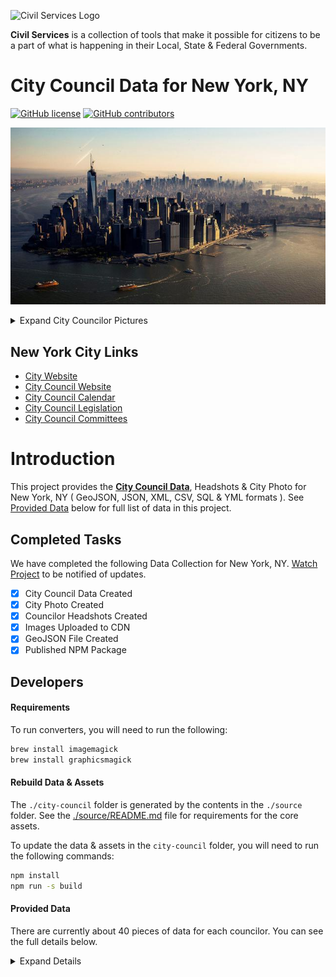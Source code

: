 ![Civil Services Logo](https://raw.githubusercontent.com/CivilServiceUSA/api/master/docs/img/logo.png "Civil Services Logo")

__Civil Services__ is a collection of tools that make it possible for citizens to be a part of what is happening in their Local, State & Federal Governments.

City Council Data for New York, NY
===

[![GitHub license](https://img.shields.io/badge/license-MIT-blue.svg?style=flat)](https://raw.githubusercontent.com/CivilServiceUSA/city-council-ny-new-york/master/LICENSE)  [![GitHub contributors](https://img.shields.io/github/contributors/CivilServiceUSA/city-council-ny-new-york.svg)](https://github.com/CivilServiceUSA/city-council-ny-new-york/graphs/contributors)

![New York, NY](city-council/images/backgrounds/640x360/city.jpg "New York, NY")

<details>
  <summary>Expand City Councilor Pictures</summary>

![Councilor Margaret Chin](city-council/images/headshots/128x128/margaret-chin.jpg "Councilor Margaret Chin")
![Councilor Rosie Mendez](city-council/images/headshots/128x128/rosie-mendez.jpg "Councilor Rosie Mendez")
![Councilor Corey Johnson](city-council/images/headshots/128x128/corey-johnson.jpg "Councilor Corey Johnson")
![Councilor Daniel Garodnick](city-council/images/headshots/128x128/daniel-garodnick.jpg "Councilor Daniel Garodnick")
![Councilor Ben Kallos](city-council/images/headshots/128x128/ben-kallos.jpg "Councilor Ben Kallos")
![Councilor Helen Rosenthal](city-council/images/headshots/128x128/helen-rosenthal.jpg "Councilor Helen Rosenthal")
![Councilor Mark Levine](city-council/images/headshots/128x128/mark-levine.jpg "Councilor Mark Levine")
![Councilor Melissa  Mark-Viverito](city-council/images/headshots/128x128/melissa-mark-viverito.jpg "Councilor Melissa  Mark-Viverito")
![Councilor Inez Dickens](city-council/images/headshots/128x128/inez-dickens.jpg "Councilor Inez Dickens")
![Councilor Ydanis Rodriguez](city-council/images/headshots/128x128/ydanis-rodriguez.jpg "Councilor Ydanis Rodriguez")
![Councilor Andrew Cohen](city-council/images/headshots/128x128/andrew-cohen.jpg "Councilor Andrew Cohen")
![Councilor Andy King](city-council/images/headshots/128x128/andy-king.jpg "Councilor Andy King")
![Councilor James Vacca](city-council/images/headshots/128x128/james-vacca.jpg "Councilor James Vacca")
![Councilor Fernando Cabrera](city-council/images/headshots/128x128/fernando-cabrera.jpg "Councilor Fernando Cabrera")
![Deputy Leader Ritchie Torres](city-council/images/headshots/128x128/ritchie-torres.jpg "Deputy Leader Ritchie Torres")
![Councilor Vanessa Gibson](city-council/images/headshots/128x128/vanessa-gibson.jpg "Councilor Vanessa Gibson")
![Councilor Rafael Salamanca](city-council/images/headshots/128x128/rafael-salamanca.jpg "Councilor Rafael Salamanca")
![Councilor Annabel Palma](city-council/images/headshots/128x128/annabel-palma.jpg "Councilor Annabel Palma")
![Councilor Paul Vallone](city-council/images/headshots/128x128/paul-vallone.jpg "Councilor Paul Vallone")
![Councilor Peter Koo](city-council/images/headshots/128x128/peter-koo.jpg "Councilor Peter Koo")
![Councilor Julissa  Ferreras-Copeland](city-council/images/headshots/128x128/julissa-ferreras-copeland.jpg "Councilor Julissa  Ferreras-Copeland")
![Councilor Costa Constantinides](city-council/images/headshots/128x128/costa-constantinides.jpg "Councilor Costa Constantinides")
![Councilor Barry Grodenchik](city-council/images/headshots/128x128/barry-grodenchik.jpg "Councilor Barry Grodenchik")
![Councilor Rory Lancman](city-council/images/headshots/128x128/rory-lancman.jpg "Councilor Rory Lancman")
![Councilor Daniel Dromm](city-council/images/headshots/128x128/daniel-dromm.jpg "Councilor Daniel Dromm")
![Majority Leader Jimmy Van Bramer](city-council/images/headshots/128x128/jimmy-van-bramer.jpg "Majority Leader Jimmy Van Bramer")
![Councilor Daneek Miller](city-council/images/headshots/128x128/daneek-miller.jpg "Councilor Daneek Miller")
![Councilor Ruben Wills](city-council/images/headshots/128x128/ruben-wills.jpg "Councilor Ruben Wills")
![Councilor Karen Koslowitz](city-council/images/headshots/128x128/karen-koslowitz.jpg "Councilor Karen Koslowitz")
![Councilor Elizabeth Crowley](city-council/images/headshots/128x128/elizabeth-crowley.jpg "Councilor Elizabeth Crowley")
![Councilor Donovan Richards](city-council/images/headshots/128x128/donovan-richards.jpg "Councilor Donovan Richards")
![Councilor Eric Ulrich](city-council/images/headshots/128x128/eric-ulrich.jpg "Councilor Eric Ulrich")
![Councilor Stephen Levin](city-council/images/headshots/128x128/stephen-levin.jpg "Councilor Stephen Levin")
![Councilor Antonio Reynoso](city-council/images/headshots/128x128/antonio-reynoso.jpg "Councilor Antonio Reynoso")
![Councilor Laurie Cumbo](city-council/images/headshots/128x128/laurie-cumbo.jpg "Councilor Laurie Cumbo")
![Councilor Robert Cornegy](city-council/images/headshots/128x128/robert-cornegy.jpg "Councilor Robert Cornegy")
![Councilor Rafael Espinal](city-council/images/headshots/128x128/rafael-espinal.jpg "Councilor Rafael Espinal")
![Councilor Carlos Menchaca](city-council/images/headshots/128x128/carlos-menchaca.jpg "Councilor Carlos Menchaca")
![Councilor Brad Lander](city-council/images/headshots/128x128/brad-lander.jpg "Councilor Brad Lander")
![Councilor Mathieu Eugene](city-council/images/headshots/128x128/mathieu-eugene.jpg "Councilor Mathieu Eugene")
![Councilor Darlene Mealy](city-council/images/headshots/128x128/darlene-mealy.jpg "Councilor Darlene Mealy")
![Councilor Inez Barron](city-council/images/headshots/128x128/inez-barron.jpg "Councilor Inez Barron")
![Councilor Vincent Gentile](city-council/images/headshots/128x128/vincent-gentile.jpg "Councilor Vincent Gentile")
![Councilor David Greenfield](city-council/images/headshots/128x128/david-greenfield.jpg "Councilor David Greenfield")
![Councilor Jumaane Williams](city-council/images/headshots/128x128/jumaane-williams.jpg "Councilor Jumaane Williams")
![Councilor Alan Maisel](city-council/images/headshots/128x128/alan-maisel.jpg "Councilor Alan Maisel")
![Councilor Mark Treyger](city-council/images/headshots/128x128/mark-treyger.jpg "Councilor Mark Treyger")
![Councilor Chaim Deutsch](city-council/images/headshots/128x128/chaim-deutsch.jpg "Councilor Chaim Deutsch")
![Deputy Majority Leader Deborah Rose](city-council/images/headshots/128x128/deborah-rose.jpg "Deputy Majority Leader Deborah Rose")
![Minority Leader Steven Matteo](city-council/images/headshots/128x128/steven-matteo.jpg "Minority Leader Steven Matteo")
![Councilor Joe Borelli](city-council/images/headshots/128x128/joe-borelli.jpg "Councilor Joe Borelli")
![Mayor Bill De Blasio](city-council/images/headshots/128x128/bill-de-blasio.jpg "Mayor Bill De Blasio")
![District Attorney Cyrus Vance](city-council/images/headshots/128x128/cyrus-vance.jpg "District Attorney Cyrus Vance")

</details>

New York City Links
---

* [City Website](http://www.nycgo.com)
* [City Council Website](http://council.nyc.gov/html/members/members.shtml)
* [City Council Calendar](http://legistar.council.nyc.gov/Calendar.aspx)
* [City Council Legislation](http://legistar.council.nyc.gov/Legislation.aspx)
* [City Council Committees](http://legistar.council.nyc.gov/Departments.aspx)


Introduction
===

This project provides the __[City Council Data](./city-council)__, Headshots & City Photo for New York, NY ( GeoJSON, JSON, XML, CSV, SQL & YML formats ).  See [Provided Data](#provided-data) below for full list of data in this project.


Completed Tasks
---

We have completed the following Data Collection for New York, NY. [Watch Project](https://github.com/CivilServiceUSA/city-council-ny-new-york/subscription) to be notified of updates.

- [X] City Council Data Created
- [X] City Photo Created
- [X] Councilor Headshots Created
- [X] Images Uploaded to CDN
- [X] GeoJSON File Created
- [X] Published NPM Package

Developers
---

#### Requirements

To run converters, you will need to run the following:

```bash
brew install imagemagick
brew install graphicsmagick
```

#### Rebuild Data & Assets

The `./city-council` folder is generated by the contents in the `./source` folder.  See the [./source/README.md](./source/README.md) file for requirements for the core assets.

To update the data & assets in the `city-council` folder, you will need to run the following commands:

```bash
npm install
npm run -s build
```

#### Provided Data

There are currently about 40 pieces of data for each councilor. You can see the full details below.

<details>
  <summary>Expand Details</summary>

Parameter                           | Type   | Description
------------------------------------|--------|----------------
`state_code`                        | string | Two Letter State Abbreviation
`state_name`                        | string | Name of State
`state_slug`                        | string | Name of State converted to lowercase letters and spaces replaced with dashes
`city_name`                         | string | Name of City
`city_slug`                         | string | Name of City converted to lowercase letters and spaces replaced with dashes
`city_population`                   | string | Population of City
`city_background_url`               | string | Creative Commons Image you can use for City
`city_government_url`               | string | Official Website of City
`city_council_url`                  | string | City Council Official Website
`city_council_council_calendar_url` | string | City Council Calendar Website
`city_council_legislation_url`      | string | City Council Legislation Website
`city_council_committees_url`       | string | City Council Committee Website
`city_latitude`                     | float  | GPS Latitude of City
`city_longitude`                    | float  | GPS Longitude of City
`district`                          | mixed  | District of Councilor ( not always available )
`at_large`                          | enum   | Councilor is considered At-Large
`name`                              | string | Full Name of Councilor
`name_slug`                         | string | Full Name of Councilor converted to lowercase letters and spaces replaced with dashes
`first_name`                        | string | First Name of Councilor
`last_name`                         | string | Last Name of Councilor
`gender`                            | enum   | Gender of Councilor
`ethnicity`                         | enum   | Ethnicity of Councilor
`date_of_birth`                     | date   | Date of Birth of Councilor
`entered_office`                    | date   | Date Councilor First Entered Office
`term_end`                          | date   | Date Councilor's Current Term Ends
`title`                             | enum   | Title of Councilor
`party`                             | enum   | Political Party of Councilor
`email`                             | string | Work Email Address of Councilor
`phone`                             | string | Work Phone Number of Councilor
`address_complete`                  | string | Work Mailing Address of Councilor
`address_number`                    | number | Mailing Address Number
`address_prefix`                    | string | Mailing Address Prefix
`address_street`                    | string | Mailing Address Street
`address_sec_unit_type`             | string | Mailing Address Section Unit Type
`address_sec_unit_num`              | number | Mailing Address Section Unit Number
`address_city`                      | string | Mailing Address City
`address_state`                     | string | Mailing Address State
`address_zipcode`                   | string | Mailing Address zipcode
`address_type`                      | string | Mailing Address Type
`twitter_handle`                    | string | Twitter Handle of Councilor ( not always available )
`twitter_url`                       | string | Twitter URL of Councilor ( not always available )
`facebook_url`                      | string | Facebook URL of Councilor ( not always available )
`photo_url`                         | string | Photo URL of Councilor ( not always available )

* `city_background_url` is available in the following sizes: 640x360, 960x540, 1280x720 & 1920x1080 ( defaults to 1280x720 )
* `city_photo_url` is available in the following sizes: 64x64, 128x128, 256x256, 512x512 & 1024x1024 ( defaults to 512x512 )

</details>